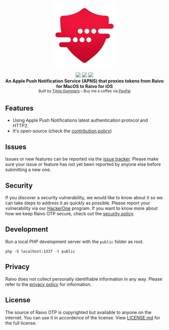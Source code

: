 <p align="center">
    <img src="https://raw.githubusercontent.com/raivo-otp/ios-application/master/Assets/app-icon.png" width="200"/>
</p>
<p align="center">
    <a href="https://github.com/raivo-otp/apns-server/blob/master/LICENSE.md"><img src="https://raw.finnwea.com/shield/?firstText=Source&secondText=Licensed" /></a>
    <a href="https://itunes.apple.com/"><img src="https://raw.finnwea.com/shield/?firstText=Platform&secondText=PHP" /></a>
    <a href="https://github.com/raivo-otp/apns-server/releases"><img src="https://raw.finnwea.com/vector-shields-v1/?typeKey=SemverVersion&typeValue1=raivo-otp&typeValue2=apns-server&typeValue4=Release&cache=4"></a>
    <br/>
    <b>An Apple Push Notification Service (APNS) that proxies tokens from Raivo for MacOS to Raivo for iOS</b>
    <br/>
    <sup>Built by <a href="https://www.linkedin.com/in/tijme/">Tijme Gommers</a> – Buy me a coffee via <a href="https://www.paypal.me/tijmegommers">PayPal</a></sup>
    <br/>
</p>

## Features

* Using Apple Push Notifications latest authentication protocol and HTTP2.
* It's open-source (check the [contribution policy](https://github.com/raivo-otp/apns-server/blob/master/CONTRIBUTING.md))

## Issues

Issues or new features can be reported via the [issue tracker](https://github.com/raivo-otp/apns-server/issues). Please make sure your issue or feature has not yet been reported by anyone else before submitting a new one.

## Security

If you discover a security vulnerability, we would like to know about it so we can take steps to address it as quickly as possible. Please report your vulnerability via our [HackerOne](https://hackerone.com/raivo) program. If you want to know more about how we keep Raivo OTP secure, check out the [security policy](https://github.com/raivo-otp/apns-server/blob/master/SECURITY.md).

## Development

Run a local PHP development server with the `public` folder as root.

    php -S localhost:1337 -t public

## Privacy

Raivo does not collect personally identifiable information in any way. Please refer to the [privacy policy](https://github.com/raivo-otp/apns-server/blob/master/PRIVACY.md) for information.

## License

The source of Raivo OTP is copyrighted but available to anyone on the internet. You can use it in accordence of the license. View [LICENSE.md](https://github.com/raivo-otp/apns-server/blob/master/LICENSE.md) for the full license.

